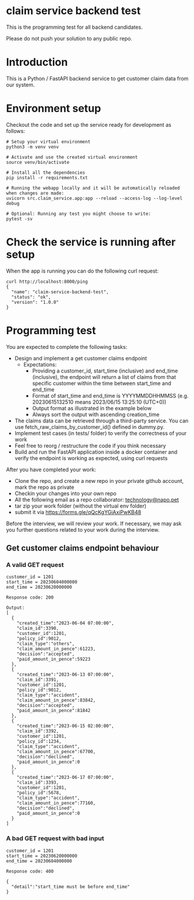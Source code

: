 # claim service backend test

This is the programming test for all backend candidates.

Please do not push your solution to any public repo.

# Introduction

This is a Python / FastAPI backend service to get customer claim data from our system.

# Environment setup

Checkout the code and set up the service ready for development as follows:

    # Setup your virtual environment
    python3 -m venv venv

    # Activate and use the created virtual environment
    source venv/bin/activate

    # Install all the dependencies
    pip install -r requirements.txt

    # Running the webapp locally and it will be automatically reloaded when changes are made:
    uvicorn src.claim_service.app:app --reload --access-log --log-level debug

    # Optional: Running any test you might choose to write:
    pytest -sv


# Check the service is running after setup

When the app is running you can do the following curl request:

    curl http://localhost:8000/ping
    {
      "name": "claim-service-backend-test",
      "status": "ok",
      "version": "1.0.0"
    }


# Programming test 

You are expected to complete the following tasks:
  - Design and implement a get customer claims endpoint
    - Expectations: 
      - Providing a customer_id, start_time (inclusive) and end_time (inclusive), the endpoint will return a list of claims from that specific customer within the time between start_time and end_time
      - Format of start_time and end_time is YYYYMMDDHHMMSS (e.g. 20230615132510 means 2023/06/15 13:25:10 (UTC+0))
      - Output format as illustrated in the example below
      - Always sort the output with ascending creation_time
  - The claims data can be retrieved through a third-party service. You can use fetch_raw_claims_by_customer_id() defined in dummy.py. 
  - Implement test cases (in tests/ folder) to verify the correctness of your work
  - Feel free to reorg / restructure the code if you think necessary
  - Build and run the FastAPI application inside a docker container and verify the
    endpoint is working as expected, using curl requests


After you have completed your work:
  - Clone the repo, and create a new repo in your private github account, mark the repo as private
  - Checkin your changes into your own repo
  - All the following email as a repo collaborator: technology@napo.pet
  - tar zip your work folder (without the virtual env folder)
  - submit it via https://forms.gle/qQcKgYGiAxiPwKB48


Before the interview, we will review your work. 
If necessary, we may ask you further questions related to your work during the interview. 


## Get customer claims endpoint behaviour

### A valid GET request

    customer_id = 1201
    start_time = 20230604000000
    end_time = 20230620000000

    Response code: 200

    Output:
    [
      {
        "created_time":"2023-06-04 07:00:00",
        "claim_id":3390,
        "customer_id":1201,
        "policy_id":9012,
        "claim_type":"others",
        "claim_amount_in_pence":61223,
        "decision":"accepted",
        "paid_amount_in_pence":59223
      },
      {
        "created_time":"2023-06-13 07:00:00",
        "claim_id":3391,
        "customer_id":1201,
        "policy_id":9012,
        "claim_type":"accident",
        "claim_amount_in_pence":83842,
        "decision":"accepted",
        "paid_amount_in_pence":81842
      },
      {
        "created_time":"2023-06-15 02:00:00",
        "claim_id":3392,
        "customer_id":1201,
        "policy_id":1234,
        "claim_type":"accident",
        "claim_amount_in_pence":67700,
        "decision":"declined",
        "paid_amount_in_pence":0
      },
      {
        "created_time":"2023-06-17 07:00:00",
        "claim_id":3393,
        "customer_id":1201,
        "policy_id":5678,
        "claim_type":"accident",
        "claim_amount_in_pence":77160,
        "decision":"declined",
        "paid_amount_in_pence":0
      }
    ]

### A bad GET request with bad input

    customer_id = 1201
    start_time = 20230620000000
    end_time = 20230604000000

    Response code: 400

    {
      "detail":"start_time must be before end_time"
    }

